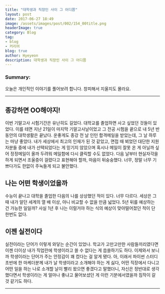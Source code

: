 ```yaml
---
title: "대학생과 직장인 사이 그 어디쯤"
layout: post
date: 2017-06-27 18:49
image: /assets/images/post/002/154_00title.png
headerImage: true
category: Blog
tag:
- blog
- 커리어
blog: true
author: Hyeyeon
description: 대학생과 직장인 사이 그 어디쯤
---
```


### Summary:

오늘은 개인적인 이야기를 풀어보려 합니다. 창피해서 지울지도 몰라요.

---

## 종강하면 OO해야지!

이번 기말고사 시험기간은 유난히도 길었다.
대학교를 졸업하면 사고 싶었던 것들이 있었다. 이를 테면
지난 21일이 마지막 기말고사날이었고 그 전공 시험을 끝으로 내 5년 반 동안의 대학생활은 끝났다. 운좋게도 종강 전 날 인턴 합격메일을 받았는데, 그 날 하루는 마냥 좋았다. 내가 세상에서 최고의 인재가 된 것 같았고, 면접 때 뵈었던 대단한 지원자분들 중에 내가 선택되었다는 게 믿기지 않았으며 혹시나 메일이 잘못 온 게 아닐까 싶어 정정메일이 올까 두려워 메일함에 다시 클릭할 수도 없었다. 다음 날부터 현실자각을 하게 되면서 조울증이 걸렸다고 표현해야 할까, 마음이 뒤숭숭했다. 너무, 정말 너무 기쁘다가도 한없이 주눅들게 되고 불안했다.

## 나는 어떤 학생이었을까

수능이 끝나고 대학을 졸업한 다음의 나를 상상했던 적이 있다. 너무 다르다. 세상은 그 때 내가 알던 세계의 열 배 이상, 아니 비교할 수 없을 만큼 넓었다. 5년 뒤를 예상하는 건 가능한 일일까? 사실 1년 후 나는 이럴거야 하는 식의 예상이 맞아떨어졌던 적이 단 한번도 없다.

## 이젠 실전이다

실전이라는 단어가 이렇게 와닿는 순간이 있었나. 학교가 고만고만한 사람들끼리였다면 이젠
더이상 내가 직업란에 학생이라고 쓸 수 없다는 게 씁쓸하기도 하다. 이제와서 보니까 학생이라는 단어가 주는 안정감이 꽤 컸다는 걸 알게 됐다. 아, 이래서 파이썬 스터디 초반에 한 마케더분께 내가 날 학생이라고 소개해야 하는 게 싫다, 어떤 직장에서 다니고 어떤 일을 하는 나로 소개할 날이 빨리 왔으면 좋겠다고 말했더니, 자신은 정반대로 생각했다면서 학생이라는 게 얼마나 좋냐고 물어보셨던 게 이런 기분에서였을까 짐작이 갈 것 같기도 하다.

---
